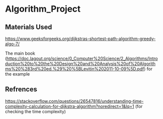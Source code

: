 # Algorithm_Project
## Materials Used
https://www.geeksforgeeks.org/dijkstras-shortest-path-algorithm-greedy-algo-7/


The main book (https://doc.lagout.org/science/0_Computer%20Science/2_Algorithms/Introduction%20to%20the%20Design%20and%20Analysis%20of%20Algorithms%20%283rd%20ed.%29%20%5BLevitin%202011-10-09%5D.pdf) for the example


## Refrences


https://stackoverflow.com/questions/26547816/understanding-time-complexity-calculation-for-dijkstra-algorithm?noredirect=1&lq=1 (for checking the time complexity)
